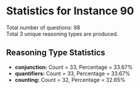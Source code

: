 # Statistics for Instance 90<br/>
Total number of questions: 98<br/>
Total 3 unique reasoning types are produced.<br/>
## Reasoning Type Statistics<br/>
- **conjunction:** Count = 33, Percentage = 33.67%<br/>
- **quantifiers:** Count = 33, Percentage = 33.67%<br/>
- **counting:** Count = 32, Percentage = 32.65%<br/>
